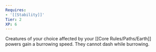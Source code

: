 ```yaml
---
Requires:
- '[[Stability]]'
Tier: 2
XP: 6
---
```


Creatures of your choice affected by your [[Core Rules/Paths/Earth]] powers gain a burrowing speed.  They cannot dash while burrowing.